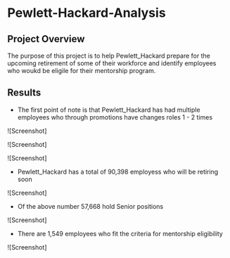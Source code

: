 # Pewlett-Hackard-Analysis

## Project Overview
The purpose of this project is to help Pewlett_Hackard prepare for the upcoming retirement of some of their workforce and identify employees who woukd be eligile for their mentorship program.

## Results

* The first point of note is that Pewlett_Hackard has had multiple employees who through promotions have changes roles 1 - 2 times 

![Screenshot]

![Screenshot]

![Screenshot]

* Pewlett_Hackard has a total of 90,398 employess who will be retiring soon 

![Screenshot]

* Of the above number 57,668 hold Senior positions 

![Screenshot]

* There are 1,549 employees who fit the criteria for mentorship eligibility

![Screenshot]